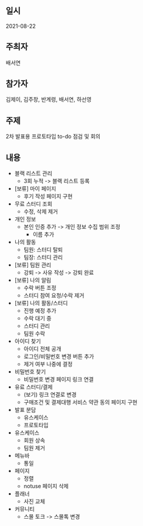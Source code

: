 ## 일시

2021-08-22

## 주최자

배서연

## 참가자

김제이, 김주창, 반계령, 배서연, 하선영

## 주제

2차 발표용 프로토타입 to-do 점검 및 회의

## 내용

- 블랙 리스트 관리
  - 3회 누적 -> 블랙 리스트 등록
- [보류] 마이 페이지
  - 후기 작성 페이지 구현
- 무료 스터디 조회
  - 수정, 삭제 제거
- 개인 정보
  - 본인 인증 추가 -> 개인 정보 수집 범위 조정
    - 이름 추가
- 나의 활동
  - 팀원: 스터디 탈퇴
  - 팀장: 스터디 관리
- [보류] 팀원 관리
  - 강퇴 -> 사유 작성 -> 강퇴 완료
- [보류] 나의 알림
  - 수락 버튼 조정
  - 스터디 참여 요청/수락 제거
- [보류] 나의 활동/스터디
  - 진행 예정 추가
  - 수락 대기 중
  - 스터디 관리
  - 팀원 수락
- 아이디 찾기
  - 아이디 전체 공개
  - 로그인/비밀번호 변경 버튼 추가
  - 제거 여부 나중에 결정
- 비밀번호 찾기
  - 비밀번호 변경 페이지 링크 연결
- 유료 스터디/결제
  - (보기) 링크 연결로 변경
  - 구매조건 및 결제대행 서비스 약관 동의 페이지 구현
- 발표 분담
  - 유스케이스
  - 프로토타입
- 유스케이스
  - 회원 상속
  - 팀원 제거
- 메뉴바
  - 통일
- 페이지
  - 정렬
  - notuse 페이지 삭제
- 플래너
  - 사진 교체
- 커뮤니티
  - 스몰 토크 -> 스몰톡 변경
